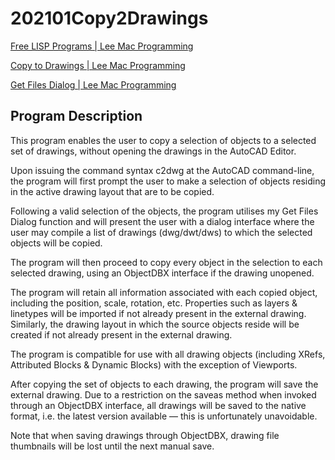 # 202101Copy2Drawings

[Free LISP Programs | Lee Mac Programming](http://www.lee-mac.com/programs.html)

[Copy to Drawings | Lee Mac Programming](http://www.lee-mac.com/copytodrawing.html)

[Get Files Dialog | Lee Mac Programming](http://www.lee-mac.com/getfilesdialog.html)

## Program Description

This program enables the user to copy a selection of objects to a selected set of drawings, without opening the drawings in the AutoCAD Editor.

Upon issuing the command syntax c2dwg at the AutoCAD command-line, the program will first prompt the user to make a selection of objects residing in the active drawing layout that are to be copied.

Following a valid selection of the objects, the program utilises my Get Files Dialog function and will present the user with a dialog interface where the user may compile a list of drawings (dwg/dwt/dws) to which the selected objects will be copied.

The program will then proceed to copy every object in the selection to each selected drawing, using an ObjectDBX interface if the drawing unopened.

The program will retain all information associated with each copied object, including the position, scale, rotation, etc. Properties such as layers & linetypes will be imported if not already present in the external drawing. Similarly, the drawing layout in which the source objects reside will be created if not already present in the external drawing.

The program is compatible for use with all drawing objects (including XRefs, Attributed Blocks & Dynamic Blocks) with the exception of Viewports.

After copying the set of objects to each drawing, the program will save the external drawing. Due to a restriction on the saveas method when invoked through an ObjectDBX interface, all drawings will be saved to the native format, i.e. the latest version available — this is unfortunately unavoidable.

Note that when saving drawings through ObjectDBX, drawing file thumbnails will be lost until the next manual save.